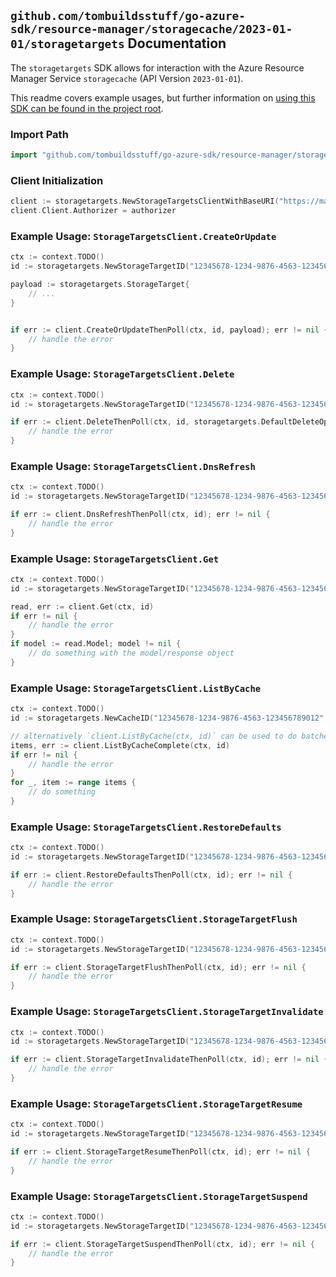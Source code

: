 
## `github.com/tombuildsstuff/go-azure-sdk/resource-manager/storagecache/2023-01-01/storagetargets` Documentation

The `storagetargets` SDK allows for interaction with the Azure Resource Manager Service `storagecache` (API Version `2023-01-01`).

This readme covers example usages, but further information on [using this SDK can be found in the project root](https://github.com/tombuildsstuff/go-azure-sdk/tree/main/docs).

### Import Path

```go
import "github.com/tombuildsstuff/go-azure-sdk/resource-manager/storagecache/2023-01-01/storagetargets"
```


### Client Initialization

```go
client := storagetargets.NewStorageTargetsClientWithBaseURI("https://management.azure.com")
client.Client.Authorizer = authorizer
```


### Example Usage: `StorageTargetsClient.CreateOrUpdate`

```go
ctx := context.TODO()
id := storagetargets.NewStorageTargetID("12345678-1234-9876-4563-123456789012", "example-resource-group", "cacheValue", "storageTargetValue")

payload := storagetargets.StorageTarget{
	// ...
}


if err := client.CreateOrUpdateThenPoll(ctx, id, payload); err != nil {
	// handle the error
}
```


### Example Usage: `StorageTargetsClient.Delete`

```go
ctx := context.TODO()
id := storagetargets.NewStorageTargetID("12345678-1234-9876-4563-123456789012", "example-resource-group", "cacheValue", "storageTargetValue")

if err := client.DeleteThenPoll(ctx, id, storagetargets.DefaultDeleteOperationOptions()); err != nil {
	// handle the error
}
```


### Example Usage: `StorageTargetsClient.DnsRefresh`

```go
ctx := context.TODO()
id := storagetargets.NewStorageTargetID("12345678-1234-9876-4563-123456789012", "example-resource-group", "cacheValue", "storageTargetValue")

if err := client.DnsRefreshThenPoll(ctx, id); err != nil {
	// handle the error
}
```


### Example Usage: `StorageTargetsClient.Get`

```go
ctx := context.TODO()
id := storagetargets.NewStorageTargetID("12345678-1234-9876-4563-123456789012", "example-resource-group", "cacheValue", "storageTargetValue")

read, err := client.Get(ctx, id)
if err != nil {
	// handle the error
}
if model := read.Model; model != nil {
	// do something with the model/response object
}
```


### Example Usage: `StorageTargetsClient.ListByCache`

```go
ctx := context.TODO()
id := storagetargets.NewCacheID("12345678-1234-9876-4563-123456789012", "example-resource-group", "cacheValue")

// alternatively `client.ListByCache(ctx, id)` can be used to do batched pagination
items, err := client.ListByCacheComplete(ctx, id)
if err != nil {
	// handle the error
}
for _, item := range items {
	// do something
}
```


### Example Usage: `StorageTargetsClient.RestoreDefaults`

```go
ctx := context.TODO()
id := storagetargets.NewStorageTargetID("12345678-1234-9876-4563-123456789012", "example-resource-group", "cacheValue", "storageTargetValue")

if err := client.RestoreDefaultsThenPoll(ctx, id); err != nil {
	// handle the error
}
```


### Example Usage: `StorageTargetsClient.StorageTargetFlush`

```go
ctx := context.TODO()
id := storagetargets.NewStorageTargetID("12345678-1234-9876-4563-123456789012", "example-resource-group", "cacheValue", "storageTargetValue")

if err := client.StorageTargetFlushThenPoll(ctx, id); err != nil {
	// handle the error
}
```


### Example Usage: `StorageTargetsClient.StorageTargetInvalidate`

```go
ctx := context.TODO()
id := storagetargets.NewStorageTargetID("12345678-1234-9876-4563-123456789012", "example-resource-group", "cacheValue", "storageTargetValue")

if err := client.StorageTargetInvalidateThenPoll(ctx, id); err != nil {
	// handle the error
}
```


### Example Usage: `StorageTargetsClient.StorageTargetResume`

```go
ctx := context.TODO()
id := storagetargets.NewStorageTargetID("12345678-1234-9876-4563-123456789012", "example-resource-group", "cacheValue", "storageTargetValue")

if err := client.StorageTargetResumeThenPoll(ctx, id); err != nil {
	// handle the error
}
```


### Example Usage: `StorageTargetsClient.StorageTargetSuspend`

```go
ctx := context.TODO()
id := storagetargets.NewStorageTargetID("12345678-1234-9876-4563-123456789012", "example-resource-group", "cacheValue", "storageTargetValue")

if err := client.StorageTargetSuspendThenPoll(ctx, id); err != nil {
	// handle the error
}
```
